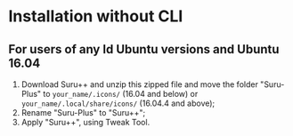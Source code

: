 # Installation without CLI

## For users of any ld Ubuntu versions and Ubuntu 16.04

1. Download Suru++ and unzip this zipped file and move the folder "Suru-Plus" to `your_name/.icons/` (16.04 and below) or `your_name/.local/share/icons/` (16.04.4 and above);
2. Rename "Suru-Plus" to "Suru++";
3. Apply "Suru++", using Tweak Tool.